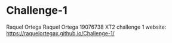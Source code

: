 # Challenge-1
 Raquel Ortega
Raquel Ortega 19076738 XT2 challenge 1 website: https://raquelortegax.github.io/Challenge-1/
